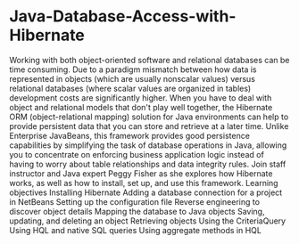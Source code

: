 # Java-Database-Access-with-Hibernate

Working with both object-oriented software and relational databases can be time consuming. Due to a paradigm mismatch between how data is represented in objects (which are usually nonscalar values) versus relational databases (where scalar values are organized in tables) development costs are significantly higher. When you have to deal with object and relational models that don't play well together, the Hibernate ORM (object-relational mapping) solution for Java environments can help to provide persistent data that you can store and retrieve at a later time. Unlike Enterprise JavaBeans, this framework provides good persistence capabilities by simplifying the task of database operations in Java, allowing you to concentrate on enforcing business application logic instead of having to worry about table relationships and data integrity rules. Join staff instructor and Java expert Peggy Fisher as she explores how Hibernate works, as well as how to install, set up, and use this framework.
Learning objectives
Installing Hibernate
Adding a database connection for a project in NetBeans
Setting up the configuration file
Reverse engineering to discover object details
Mapping the database to Java objects
Saving, updating, and deleting an object
Retrieving objects
Using the CriteriaQuery
Using HQL and native SQL queries
Using aggregate methods in HQL
